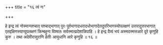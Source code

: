 +++
title = "१६ त्वं नः"

+++

हे इन्द्र त्वं नोस्मान्पश्चात् पश्चाद्भागात् पुरः पूर्वभागादधरादधोभागादेतदुपरिभागस्योपलक्षणं उत्तरादुत्तरभागात् एतद्दक्षिणस्याप्युपलक्षणं किम्बहुना विश्वतः सर्वस्मात्प्रदेशान्निपाहि । हे इन्द्र दैव्यं भयं अस्मदस्मत्तआरे दूरे कृणुहि कुरु । तथा अदेवीरासुराणि हेतीः आयुधानि आरे कृणुहि ॥ १६ ॥